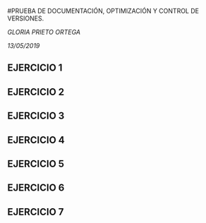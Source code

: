 #PRUEBA DE DOCUMENTACIÓN, OPTIMIZACIÓN Y CONTROL DE VERSIONES.

*GLORIA PRIETO ORTEGA*

*13/05/2019*

## EJERCICIO 1

## EJERCICIO 2

## EJERCICIO 3

## EJERCICIO 4

## EJERCICIO 5

## EJERCICIO 6

## EJERCICIO 7
